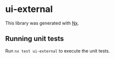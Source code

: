 # ui-external

This library was generated with [Nx](https://nx.dev).

## Running unit tests

Run `nx test ui-external` to execute the unit tests.
